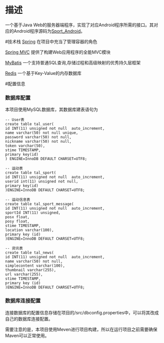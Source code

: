 # 描述
一个基于Java Web的服务器端程序，实现了对应Android程序所需的接口。其对应的Android程序源码为[Sport_Android](https://github.com/happyheng/Sport_Android)。

#技术栈
[Spring](http://projects.spring.io/spring-framework/#quick-start) 在项目中充当了管理容器的角色

[Spring MVC](http://projects.spring.io/spring-framework/#quick-start) 提供了构建Web应用程序的全能MVC模块

[MyBatis](http://www.mybatis.org/mybatis-3/index.html) 一个支持普通SQL查询,存储过程和高级映射的优秀持久层框架

[Redis](http://redis.io) 一个基于Key-Value的内存数据库 

#配置信息
### 数据库配置
本项目使用MySQL数据库，其数据库建表语句为

```
-- User表
create table tal_user(
id INT(11) unsigned not null  auto_increment,
name varchar(50) not null unique,
password varchar(50) not null,
nickname varchar(50) not null,
token varchar(50),
stime TIMESTAMP,
primary key(id)
) ENGINE=InnoDB DEFAULT CHARSET=UTF8;

-- 运动表
create table tal_sport(
id INT(11) unsigned not null  auto_increment,
userid int(11) unsigned not null,
primary key(id)
)ENGINE=InnoDB DEFAULT CHARSET=UTF8;

-- 运动信息表
create table tal_sport_message(
id INT(11) unsigned not null  auto_increment,
sportId INT(11) unsigned,
posx float,
posy float,
stime TIMESTAMP,
location varchar(100),
primary key (id)
)ENGINE=InnoDB DEFAULT CHARSET=UTF8;

-- 资讯表
create table tal_news(
id INT(11) unsigned not null  auto_increment,
name varchar(50) not null,
simplecontent varchar(100),
thumbnail varchar(255),
url varchar(255),
stime TIMESTAMP,
primary key (id)
)ENGINE=InnoDB DEFAULT CHARSET=UTF8;

```
### 数据库连接配置
连接数据库的配置信息存储在项目的/src/dbconfig.properties中，可以将其改成自己的数据库连接配置。

需要注意的是，本项目使用Meven进行项目构建，所以在运行项目之前需要确保Maven可以正常使用。


